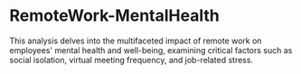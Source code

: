 # RemoteWork-MentalHealth
This analysis delves into the multifaceted impact of remote work on employees' mental health and well-being, examining critical factors such as social isolation, virtual meeting frequency, and job-related stress. 
